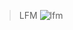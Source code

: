 >LFM
![lfm](https://github.com/Joyal-babu/FPGA_VERILOG_VHDL/assets/123290522/1157f790-1f8a-46b1-b95c-2200d8db824c)
